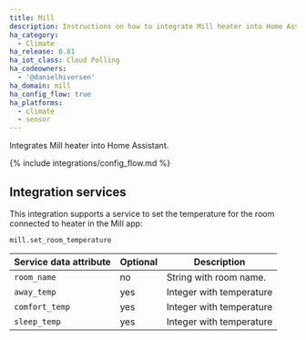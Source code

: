 ```yaml
---
title: Mill
description: Instructions on how to integrate Mill heater into Home Assistant.
ha_category:
  - Climate
ha_release: 0.81
ha_iot_class: Cloud Polling
ha_codeowners:
  - '@danielhiversen'
ha_domain: mill
ha_config_flow: true
ha_platforms:
  - climate
  - sensor
---
```


Integrates Mill heater into Home Assistant.

{% include integrations/config_flow.md %}

## Integration services

This integration supports a service to set the temperature for the room connected to heater in the Mill app:

`mill.set_room_temperature`

| Service data attribute | Optional | Description |
| ---------------------- | -------- | ----------- |
| `room_name` | no | String with room name.
| `away_temp` | yes | Integer with temperature
| `comfort_temp` | yes | Integer with temperature
| `sleep_temp` | yes | Integer with temperature
